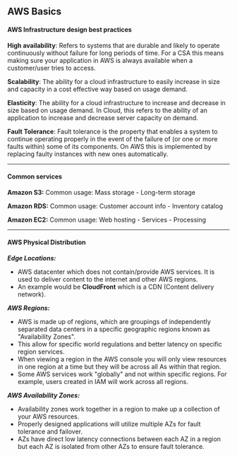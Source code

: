 <h2>AWS Basics</h2>

<h4> AWS Infrastructure design best practices </h4>

**High availability**: Refers to systems that are durable and likely to operate continuously without failure for long periods of time. For a CSA this means making sure your application in AWS is always available when a customer/user tries to access.

**Scalability**: The ability for a cloud infrastructure to easily increase in size and capacity in a cost effective way based on usage demand. 

**Elasticity**: The ability for a cloud infrastructure to increase and decrease in size based on usage demand. In Cloud, this refers to the ability of an application to increase and decrease server capacity on demand.

**Fault Tolerance**: Fault tolerance is the property that enables a system to continue operating properly in the event of the failure of (or one or more faults within) some of its components. On AWS this is implemented by replacing faulty instances with new ones automatically.

---

<h4> Common services </h4>

**Amazon S3:** Common usage: Mass storage - Long-term storage

**Amazon RDS:** Common usage: Customer account info - Inventory catalog

**Amazon EC2:** Common usage: Web hosting - Services - Processing

---

<h4> AWS Physical Distribution </h4>

***Edge Locations:*** 
- AWS datacenter which  does not contain/provide AWS services. It is used to deliver content to the internet and other AWS regions.
- An example would be **CloudFront** which is a CDN (Content delivery network).

***AWS Regions:*** 
- AWS is made up of regions, which are groupings of independently separated data centers in a specific geographic regions known as "Availability Zones". 
- This allow for specific world regulations and better latency on specific region services. 
- When viewing a region in the AWS console you will only view resources in one region at a time but they will be across all As within that region.
- Some AWS services work "globally" and not within specific regions. For example, users created in IAM will work across all regions.


***AWS Availability Zones:*** 
- Availability zones work together in a region to make up a collection of your AWS resources.
- Properly designed applications will utilize multiple AZs for fault tolerance and failover.
- AZs have direct low latency connections between each AZ in a region but each AZ is isolated from other AZs to ensure fault tolerance.
